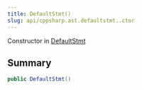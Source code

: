 ```yaml
---
title: DefaultStmt()
slug: api/cppsharp.ast.defaultstmt..ctor
---
```

Constructor in [DefaultStmt](/api/cppsharp/ast/defaultstmt)

## Summary



```csharp
public DefaultStmt()
```

